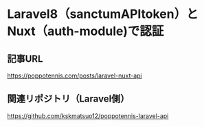 # Laravel8（sanctumAPItoken）とNuxt（auth-module)で認証

## 記事URL

https://poppotennis.com/posts/laravel-nuxt-api

## 関連リポジトリ（Laravel側）

https://github.com/kskmatsuo12/poppotennis-laravel-api
